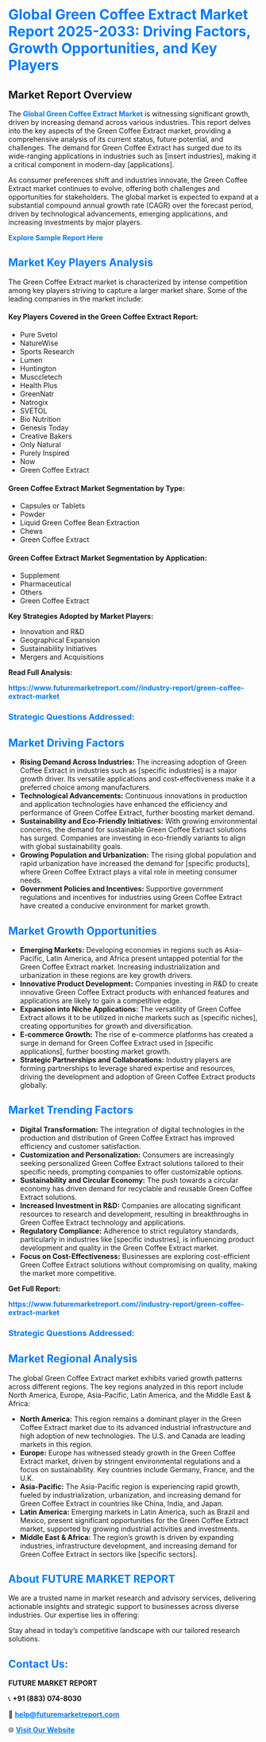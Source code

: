 <h1 style="color: #007BFF;">Global Green Coffee Extract Market Report 2025-2033: Driving Factors, Growth Opportunities, and Key Players</h1>

<section id="overview">
<h2>Market Report Overview</h2>
<p>The <a href="https://www.futuremarketreport.com//industry-report/green-coffee-extract-market" style="color: #007BFF; text-decoration: none;"><strong>Global Green Coffee Extract Market</strong></a> is witnessing significant growth, driven by increasing demand across various industries. This report delves into the key aspects of the Green Coffee Extract market, providing a comprehensive analysis of its current status, future potential, and challenges. The demand for Green Coffee Extract has surged due to its wide-ranging applications in industries such as [insert industries], making it a critical component in modern-day [applications].</p>
<p>As consumer preferences shift and industries innovate, the Green Coffee Extract market continues to evolve, offering both challenges and opportunities for stakeholders. The global market is expected to expand at a substantial compound annual growth rate (CAGR) over the forecast period, driven by technological advancements, emerging applications, and increasing investments by major players.</p>
</section>

<section id="overview">
<p><a href="https://www.futuremarketreport.com//request-sample/reportId=88467" style="color: #007BFF; text-decoration: none;"><strong>Explore Sample Report Here</strong></a></p>
</section>

<section id="key-players">
<h2 style="color: #007BFF;">Market Key Players Analysis</h2>
<p>The Green Coffee Extract market is characterized by intense competition among key players striving to capture a larger market share. Some of the leading companies in the market include:</p>
<h4>Key Players Covered in the Green Coffee Extract Report:</h4>
<ul><li>Pure Svetol</li><li>NatureWise</li><li>Sports Research</li><li>Lumen</li><li>Huntington</li><li>Musccletech</li><li>Health Plus</li><li>GreenNatr</li><li>Natrogix</li><li>SVETOL</li><li>Bio Nutrition</li><li>Genesis Today</li><li>Creative Bakers</li><li>Only Natural</li><li>Purely Inspired</li><li>Now</li><li>Green Coffee Extract</li></ul>
<h4>Green Coffee Extract Market Segmentation by Type:</h4>
<ul><li>Capsules or Tablets</li><li>Powder</li><li>Liquid Green Coffee Bean Extraction</li><li>Chews</li><li>Green Coffee Extract</li></ul>

<h4>Green Coffee Extract Market Segmentation by Application:</h4>
<ul><li>Supplement</li><li>Pharmaceutical</li><li>Others</li><li>Green Coffee Extract</li></ul>
<p><strong>Key Strategies Adopted by Market Players:</strong></p>
<ul>
<li>Innovation and R&D</li>
<li>Geographical Expansion</li>
<li>Sustainability Initiatives</li>
<li>Mergers and Acquisitions</li>
</ul>
</section>

<section>
<p><strong>Read Full Analysis: </strong></p><a href="https://www.futuremarketreport.com//industry-report/green-coffee-extract-market" style="color: #007BFF; text-decoration: none;"><strong>https://www.futuremarketreport.com//industry-report/green-coffee-extract-market</strong></a>
<h3 style="color: #007BFF;">Strategic Questions Addressed:</h3>
</section>

<section id="driving-factors">
<h2 style="color: #007BFF;">Market Driving Factors</h2>
<ul>
<li><strong>Rising Demand Across Industries:</strong> The increasing adoption of Green Coffee Extract in industries such as [specific industries] is a major growth driver. Its versatile applications and cost-effectiveness make it a preferred choice among manufacturers.</li>
<li><strong>Technological Advancements:</strong> Continuous innovations in production and application technologies have enhanced the efficiency and performance of Green Coffee Extract, further boosting market demand.</li>
<li><strong>Sustainability and Eco-Friendly Initiatives:</strong> With growing environmental concerns, the demand for sustainable Green Coffee Extract solutions has surged. Companies are investing in eco-friendly variants to align with global sustainability goals.</li>
<li><strong>Growing Population and Urbanization:</strong> The rising global population and rapid urbanization have increased the demand for [specific products], where Green Coffee Extract plays a vital role in meeting consumer needs.</li>
<li><strong>Government Policies and Incentives:</strong> Supportive government regulations and incentives for industries using Green Coffee Extract have created a conducive environment for market growth.</li>
</ul>
</section>

<section id="growth-opportunities">
<h2 style="color: #007BFF;">Market Growth Opportunities</h2>
<ul>
<li><strong>Emerging Markets:</strong> Developing economies in regions such as Asia-Pacific, Latin America, and Africa present untapped potential for the Green Coffee Extract market. Increasing industrialization and urbanization in these regions are key growth drivers.</li>
<li><strong>Innovative Product Development:</strong> Companies investing in R&D to create innovative Green Coffee Extract products with enhanced features and applications are likely to gain a competitive edge.</li>
<li><strong>Expansion into Niche Applications:</strong> The versatility of Green Coffee Extract allows it to be utilized in niche markets such as [specific niches], creating opportunities for growth and diversification.</li>
<li><strong>E-commerce Growth:</strong> The rise of e-commerce platforms has created a surge in demand for Green Coffee Extract used in [specific applications], further boosting market growth.</li>
<li><strong>Strategic Partnerships and Collaborations:</strong> Industry players are forming partnerships to leverage shared expertise and resources, driving the development and adoption of Green Coffee Extract products globally.</li>
</ul>
</section>

<section id="trending-factors">
<h2 style="color: #007BFF;">Market Trending Factors</h2>
<ul>
<li><strong>Digital Transformation:</strong> The integration of digital technologies in the production and distribution of Green Coffee Extract has improved efficiency and customer satisfaction.</li>
<li><strong>Customization and Personalization:</strong> Consumers are increasingly seeking personalized Green Coffee Extract solutions tailored to their specific needs, prompting companies to offer customizable options.</li>
<li><strong>Sustainability and Circular Economy:</strong> The push towards a circular economy has driven demand for recyclable and reusable Green Coffee Extract solutions.</li>
<li><strong>Increased Investment in R&D:</strong> Companies are allocating significant resources to research and development, resulting in breakthroughs in Green Coffee Extract technology and applications.</li>
<li><strong>Regulatory Compliance:</strong> Adherence to strict regulatory standards, particularly in industries like [specific industries], is influencing product development and quality in the Green Coffee Extract market.</li>
<li><strong>Focus on Cost-Effectiveness:</strong> Businesses are exploring cost-efficient Green Coffee Extract solutions without compromising on quality, making the market more competitive.</li>
</ul>
</section>

<section>
<p><strong>Get Full Report: </strong></p><a href="https://www.futuremarketreport.com//industry-report/green-coffee-extract-market" style="color: #007BFF; text-decoration: none;"><strong>https://www.futuremarketreport.com//industry-report/green-coffee-extract-market</strong></a>
<h3 style="color: #007BFF;">Strategic Questions Addressed:</h3>
</section>


<section id="regional-analysis">
<h2 style="color: #007BFF;">Market Regional Analysis</h2>
<p>The global Green Coffee Extract market exhibits varied growth patterns across different regions. The key regions analyzed in this report include North America, Europe, Asia-Pacific, Latin America, and the Middle East & Africa:</p>
<ul>
<li><strong>North America:</strong> This region remains a dominant player in the Green Coffee Extract market due to its advanced industrial infrastructure and high adoption of new technologies. The U.S. and Canada are leading markets in this region.</li>
<li><strong>Europe:</strong> Europe has witnessed steady growth in the Green Coffee Extract market, driven by stringent environmental regulations and a focus on sustainability. Key countries include Germany, France, and the U.K.</li>
<li><strong>Asia-Pacific:</strong> The Asia-Pacific region is experiencing rapid growth, fueled by industrialization, urbanization, and increasing demand for Green Coffee Extract in countries like China, India, and Japan.</li>
<li><strong>Latin America:</strong> Emerging markets in Latin America, such as Brazil and Mexico, present significant opportunities for the Green Coffee Extract market, supported by growing industrial activities and investments.</li>
<li><strong>Middle East & Africa:</strong> The region’s growth is driven by expanding industries, infrastructure development, and increasing demand for Green Coffee Extract in sectors like [specific sectors].</li>
</ul>
</section>

<footer>
<h2 style="color: #007BFF;">About FUTURE MARKET REPORT</h2>
<p>We are a trusted name in market research and advisory services, delivering actionable insights and strategic support to businesses across diverse industries. Our expertise lies in offering:</p>

<p>Stay ahead in today’s competitive landscape with our tailored research solutions.</p>

<h2 style="color: #007BFF;">Contact Us:</h2>
<p><strong>FUTURE MARKET REPORT</strong></p>
<p>📞 <strong>+91 (883) 074-8030</strong></p>
<p>📧 <strong><a href="mailto:help@futuremarketreport.com" style="color: #007BFF;">help@futuremarketreport.com</a></strong></p>
<p>🌐 <strong><a href="https://www.futuremarketreport.com/" style="color: #007BFF;">Visit Our Website</a></strong></p>
</footer>